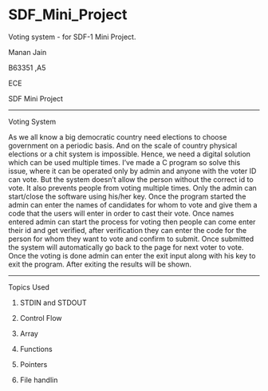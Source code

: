 # SDF_Mini_Project
Voting system - for SDF-1 Mini Project.

Manan Jain

B63351 ,A5

ECE

SDF Mini Project

------------------------------------------------------------------------------------

Voting System

As we all know a big democratic country need elections to choose government 
on a periodic basis. And on the scale of country physical elections or a chit 
system is impossible. Hence, we need a digital solution which can be used 
multiple times. I’ve made a C program so solve this issue, where it can be 
operated only by admin and anyone with the voter ID can vote. But the system 
doesn’t allow the person without the correct id to vote. It also prevents people 
from voting multiple times. Only the admin can start/close the software using 
his/her key. Once the program started the admin can enter the names of 
candidates for whom to vote and give them a code that the users will enter in 
order to cast their vote. Once names entered admin can start the process for 
voting then people can come enter their id and get verified, after verification 
they can enter the code for the person for whom they want to vote and confirm 
to submit. Once submitted the system will automatically go back to the page for 
next voter to vote. Once the voting is done admin can enter the exit input along 
with his key to exit the program. After exiting the results will be shown.

------------------------------------------------------------------------------------

Topics Used

1) STDIN and STDOUT

2) Control Flow

3) Array

4) Functions

5) Pointers

6) File handlin
